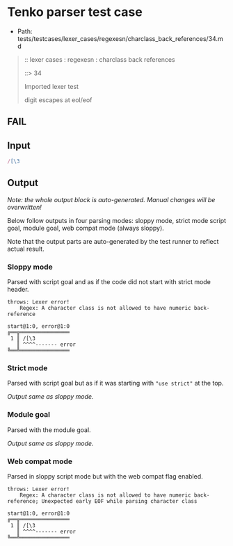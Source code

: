 # Tenko parser test case

- Path: tests/testcases/lexer_cases/regexesn/charclass_back_references/34.md

> :: lexer cases : regexesn : charclass back references
>
> ::> 34
>
> Imported lexer test
>
> digit escapes at eol/eof

## FAIL

## Input

`````js
/[\3
`````

## Output

_Note: the whole output block is auto-generated. Manual changes will be overwritten!_

Below follow outputs in four parsing modes: sloppy mode, strict mode script goal, module goal, web compat mode (always sloppy).

Note that the output parts are auto-generated by the test runner to reflect actual result.

### Sloppy mode

Parsed with script goal and as if the code did not start with strict mode header.

`````
throws: Lexer error!
    Regex: A character class is not allowed to have numeric back-reference

start@1:0, error@1:0
╔══╦════════════════
 1 ║ /[\3
   ║ ^^^^------- error
╚══╩════════════════

`````

### Strict mode

Parsed with script goal but as if it was starting with `"use strict"` at the top.

_Output same as sloppy mode._

### Module goal

Parsed with the module goal.

_Output same as sloppy mode._

### Web compat mode

Parsed in sloppy script mode but with the web compat flag enabled.

`````
throws: Lexer error!
    Regex: A character class is not allowed to have numeric back-reference; Unexpected early EOF while parsing character class

start@1:0, error@1:0
╔══╦════════════════
 1 ║ /[\3
   ║ ^^^^------- error
╚══╩════════════════

`````

